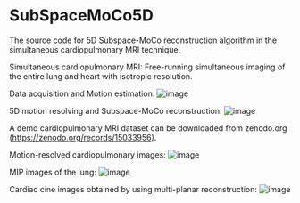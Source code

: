 # SubSpaceMoCo5D
The source code for 5D Subspace-MoCo reconstruction algorithm in the simultaneous cardiopulmonary MRI technique.

Simultaneous cardiopulmonary MRI: Free-running simultaneous imaging of the entire lung and heart with isotropic resolution.

Data acquisition and Motion estimation:
![image](https://github.com/user-attachments/assets/8f42cfcb-b5b5-4406-b3c6-d9f148f79df0)

5D motion resolving and Subspace-MoCo reconstruction:
![image](https://github.com/user-attachments/assets/89aa09f4-fb4f-4623-bbe4-4b746cddd06c)

A demo cardiopulmonary MRI dataset can be downloaded from zenodo.org (https://zenodo.org/records/15033956).

Motion-resolved cardiopulmonary images:
![image](https://github.com/user-attachments/assets/b6d08148-b335-421f-8c39-4487af0c7e3e)

MIP images of the lung:
![image](https://github.com/user-attachments/assets/54b3b4f1-3b6b-4208-a8f4-8f994196a510)

Cardiac cine images obtained by using multi-planar reconstruction:
![image](https://github.com/user-attachments/assets/59a72b03-55b5-4d89-94ef-a491c0a3e9be)
